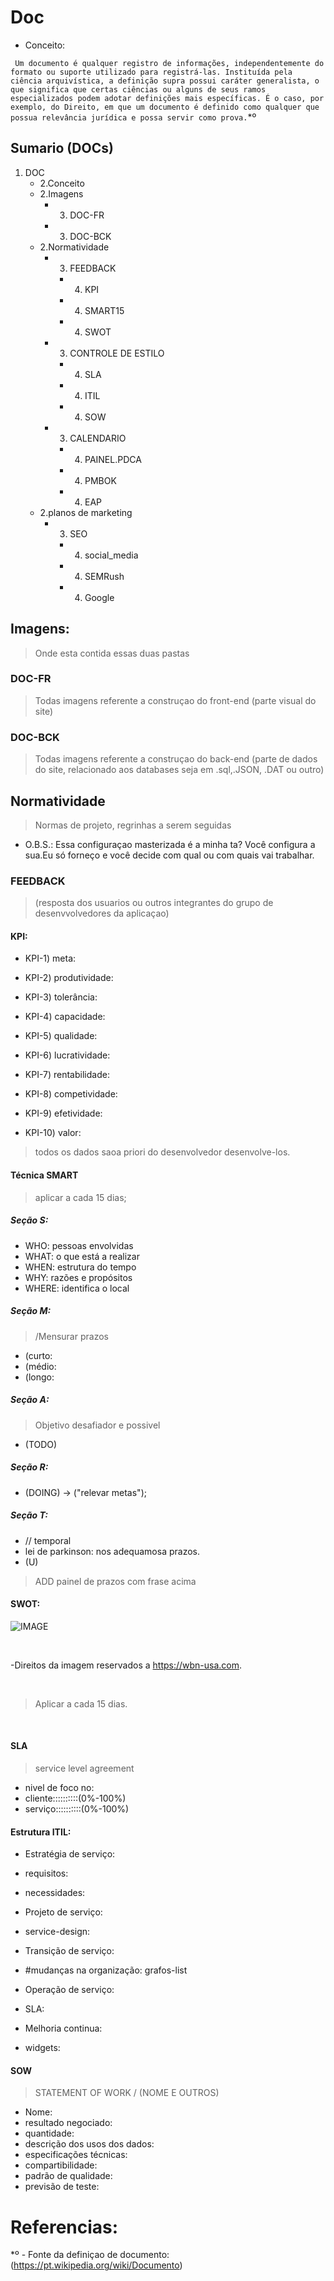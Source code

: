 # Doc

- Conceito:

` Um documento é qualquer registro de informações, independentemente do formato ou suporte utilizado para registrá-las. Instituída pela ciência arquivística, a definição supra possui caráter generalista, o que significa que certas ciências ou alguns de seus ramos especializados podem adotar definições mais específicas. É o caso, por exemplo, do Direito, em que um documento é definido como qualquer que possua relevância jurídica e possa servir como prova.`*º


## Sumario (DOCs)

1. DOC
    - 2.Conceito
    - 2.Imagens 
        - 3. DOC-FR
        - 3. DOC-BCK
    - 2.Normatividade
        - 3. FEEDBACK
            - 4. KPI
            - 4. SMART15 
            - 4. SWOT  
        - 3. CONTROLE DE ESTILO
            - 4. SLA
            - 4. ITIL
            - 4. SOW 
        - 3. CALENDARIO   
            - 4. PAINEL.PDCA
            - 4. PMBOK
            - 4. EAP   
    - 2.planos de marketing
        - 3. SEO
            - 4. social_media
            - 4. SEMRush
            - 4. Google
    

## Imagens:

> Onde esta contida  essas duas pastas    

### DOC-FR

> Todas imagens referente a construçao do front-end (parte visual do site)      

### DOC-BCK

> Todas imagens referente a construçao do back-end (parte de dados do site, relacionado aos databases seja em .sql,.JSON, .DAT ou  outro)   

## Normatividade

> Normas de projeto, regrinhas a serem seguidas
- O.B.S.: Essa configuraçao masterizada é a minha ta? Você configura a sua.Eu só forneço e você decide com qual ou  com  quais vai trabalhar.            

### FEEDBACK

> (resposta dos usuarios ou outros integrantes do grupo de desenvvolvedores da aplicaçao)


#### KPI:

- KPI-1) meta:

- KPI-2) produtividade:

- KPI-3) tolerância:

- KPI-4) capacidade:

- KPI-5) qualidade:

- KPI-6) lucratividade:

- KPI-7) rentabilidade:

- KPI-8) competividade:

- KPI-9) efetividade:

- KPI-10) valor:  

> todos os dados saoa priori do desenvolvedor desenvolve-los.   


#### Técnica  SMART 

> aplicar a cada 15 dias;

##### Seção S:
- WHO: pessoas envolvidas
- WHAT:  o que está a  realizar
- WHEN:  estrutura do tempo
- WHY: razões  e propósitos
- WHERE: identifica o local

##### Seção M:
> /Mensurar prazos 
- (curto:
- (médio:
- (longo:
       
##### Seção A:
> Objetivo desafiador e possivel

- (TODO) 

##### Seção R:
- (DOING) -> ("relevar metas");

##### Seção T:
- // temporal 
- lei de parkinson: nos adequamosa  prazos.
- (U) 
> ADD painel de prazos com frase acima   

#### SWOT:

![IMAGE](https://wbn-usa.com/wp-content/uploads/2019/11/modelo-de-matriz-swot-1024x683-1.jpg)

<br/>

-Direitos da imagem reservados a https://wbn-usa.com. 

<br/>

> Aplicar a cada 15 dias.
       
<br/>



#### SLA

> service level agreement 

- nivel de foco no:
- cliente::::::::::(0%-100%)
- serviço::::::::::(0%-100%)  

#### Estrutura ITIL:

- Estratégia de serviço:
- requisitos:
- necessidades:

- Projeto de serviço:
- service-design:

- Transição de serviço:
- #mudanças na  organização: grafos-list         

- Operação de serviço: 

- SLA:

- Melhoria continua:
- widgets:     

#### SOW 

> STATEMENT OF WORK 
> / (NOME E OUTROS)

- Nome:
- resultado negociado:
- quantidade: 
- descrição dos usos dos dados:
- especificações técnicas: 
- compartibilidade: 
- padrão de qualidade:
- previsão de teste:
                 


# Referencias:
*º - Fonte da definiçao de documento: (https://pt.wikipedia.org/wiki/Documento)
